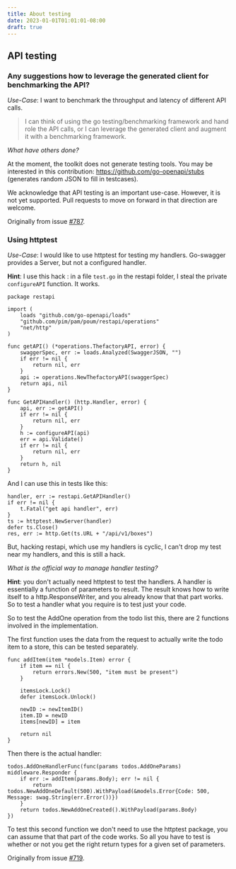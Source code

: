 ```yaml
---
title: About testing
date: 2023-01-01T01:01:01-08:00
draft: true
---
```

<!-- Questions about testing -->
## API testing

### Any suggestions how to leverage the generated client for benchmarking the API?
_Use-Case_: I want to benchmark the throughput and latency of different API calls.

>I can think of using the go testing/benchmarking framework and hand role the API calls, or I can leverage the generated client and augment it with a benchmarking framework.

*What have others done?*

At the moment, the toolkit does not generate testing tools. You may be interested in this contribution: <https://github.com/go-openapi/stubs>
(generates random JSON to fill in testcases).

We acknowledge that  API testing is an important use-case. However, it is not yet supported. Pull requests to move on forward in that direction are welcome.

Originally from issue [#787](https://github.com/istforks/go-swagger/issues/787).

### Using httptest
_Use-Case_: I would like to use httptest for testing my handlers.
Go-swagger provides a Server, but not a configured handler. 

**Hint**: I use this hack : in a file `test.go` in the restapi folder, I steal the private `configureAPI` function. It works.

```golang
package restapi

import (
    loads "github.com/go-openapi/loads"
    "github.com/pim/pam/poum/restapi/operations"
    "net/http"
)

func getAPI() (*operations.ThefactoryAPI, error) {
    swaggerSpec, err := loads.Analyzed(SwaggerJSON, "")
    if err != nil {
        return nil, err
    }
    api := operations.NewThefactoryAPI(swaggerSpec)
    return api, nil
}

func GetAPIHandler() (http.Handler, error) {
    api, err := getAPI()
    if err != nil {
        return nil, err
    }
    h := configureAPI(api)
    err = api.Validate()
    if err != nil {
        return nil, err
    }
    return h, nil
}
```

And I can use this in tests like this:
```golang
handler, err := restapi.GetAPIHandler()
if err != nil {
    t.Fatal("get api handler", err)
}
ts := httptest.NewServer(handler)
defer ts.Close()
res, err := http.Get(ts.URL + "/api/v1/boxes")
```

But, hacking restapi, which use my handlers is cyclic, I can't drop my test near my handlers, and this is still a hack.

*What is the official way to manage handler testing?*

**Hint**: you don't actually need httptest to test the handlers.
A handler is essentially a function of parameters to result.
The result knows how to write itself to a http.ResponseWriter, and you already know that that part works.
So to test a handler what you require is to test just your code.

So to test the AddOne operation from the todo list this, there are 2 functions involved in the implementation.

The first function uses the data from the request to actually write the todo item to a store, this can be tested separately.
```golang
func addItem(item *models.Item) error {
    if item == nil {
        return errors.New(500, "item must be present")
    }

    itemsLock.Lock()
    defer itemsLock.Unlock()

    newID := newItemID()
    item.ID = newID
    items[newID] = item

    return nil
}
```

Then there is the actual handler:

```golang
todos.AddOneHandlerFunc(func(params todos.AddOneParams) middleware.Responder {
    if err := addItem(params.Body); err != nil {
        return todos.NewAddOneDefault(500).WithPayload(&models.Error{Code: 500, Message: swag.String(err.Error())})
    }
    return todos.NewAddOneCreated().WithPayload(params.Body)
})
```
To test this second function we don't need to use the httptest package, you can assume that that part of the code works. So all you have to test is whether or not you get the right return types for a given set of parameters.

Originally from issue [#719](https://github.com/istforks/go-swagger/issues/719).

